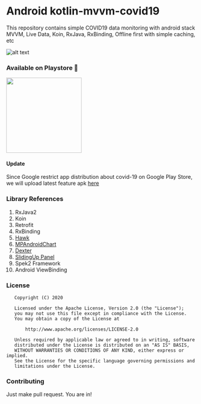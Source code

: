# Android kotlin-mvvm-covid19
This repository contains simple COVID19 data monitoring with android stack MVVM, Live Data, Koin, RxJava, RxBinding, Offline first with simple caching, etc

![alt text](https://cdn.dribbble.com/users/1114210/screenshots/10762051/media/3250c1dd7fd00434cbf5df6498afb996.png)

### Available on Playstore 🎉
<a href="https://play.google.com/store/apps/details?id=id.rizmaulana.covid19"><img src="https://locations.massageenvy.com/images/google-play-badge.png" width="200"/></a>
#### Update
Since Google restrict app distribution about covid-19 on Google Play Store, we will upload latest feature apk [here](https://drive.google.com/folderview?id=1MaO9mIKWCFWSK2lFtEfKge1z8XDesi8n)

### Library References
1. RxJava2 
2. Koin 
3. Retrofit
4. RxBinding
5. [Hawk](https://github.com/orhanobut/hawk)
6. [MPAndroidChart](https://github.com/PhilJay/MPAndroidChart)
7. [Dexter](https://github.com/Karumi/Dexter)
8. [SlidingUp Panel](https://github.com/umano/AndroidSlidingUpPanel)
9. Spek2 Framework
10. Android ViewBinding

### License
```
   Copyright (C) 2020

   Licensed under the Apache License, Version 2.0 (the "License");
   you may not use this file except in compliance with the License.
   You may obtain a copy of the License at

       http://www.apache.org/licenses/LICENSE-2.0

   Unless required by applicable law or agreed to in writing, software
   distributed under the License is distributed on an "AS IS" BASIS,
   WITHOUT WARRANTIES OR CONDITIONS OF ANY KIND, either express or implied.
   See the License for the specific language governing permissions and
   limitations under the License.
```

### Contributing
Just make pull request. You are in!
